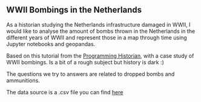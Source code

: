 ## WWII Bombings in the Netherlands 

As a historian studying the Netherlands infrastructure damaged in WWII, I would like to analyse the amount of bombs thrown in the Netherlands in the different years of WWII and represent those in a map through time using Jupyter notebooks and geopandas.

Based on this tutorial from the [Programming Historian](https://programminghistorian.org/en/lessons/visualizing-with-bokeh#creating-a-python-3-virtual-environment), with a case study of WWII bombings. Is a bit of a rough subject but history is dark :)

The questions we try to answers are related to dropped bombs and ammunitions.

The data source is a .csv file you can find [here](https://raw.githubusercontent.com/programminghistorian/ph-submissions/gh-pages/assets/visualizing-with-bokeh/thor_wwii.csv)
